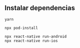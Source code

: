 ## Instalar dependencias

```
yarn
```

```
npx pod-install
```

```
npx react-native run-android
npx react-native run-ios
```
